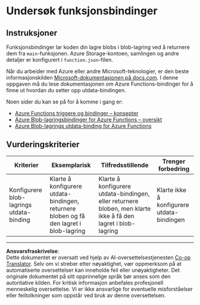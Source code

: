 <!--
CO_OP_TRANSLATOR_METADATA:
{
  "original_hash": "b2e0a965723082b068f735aec0faf3f6",
  "translation_date": "2025-08-27T21:40:20+00:00",
  "source_file": "3-transport/lessons/2-store-location-data/assignment.md",
  "language_code": "no"
}
-->
# Undersøk funksjonsbindinger

## Instruksjoner

Funksjonsbindinger lar koden din lagre blobs i blob-lagring ved å returnere dem fra `main`-funksjonen. Azure Storage-kontoen, samlingen og andre detaljer er konfigurert i `function.json`-filen.

Når du arbeider med Azure eller andre Microsoft-teknologier, er den beste informasjonskilden [Microsoft-dokumentasjonen på docs.com](https://docs.microsoft.com/?WT.mc_id=academic-17441-jabenn). I denne oppgaven må du lese dokumentasjonen om Azure Functions-bindinger for å finne ut hvordan du setter opp utdata-bindingen.

Noen sider du kan se på for å komme i gang er:

* [Azure Functions triggere og bindinger – konsepter](https://docs.microsoft.com/azure/azure-functions/functions-triggers-bindings?WT.mc_id=academic-17441-jabenn&tabs=python)
* [Azure Blob-lagringsbindinger for Azure Functions – oversikt](https://docs.microsoft.com/azure/azure-functions/functions-bindings-storage-blob?WT.mc_id=academic-17441-jabenn)
* [Azure Blob-lagrings utdata-binding for Azure Functions](https://docs.microsoft.com/azure/azure-functions/functions-bindings-storage-blob-output?WT.mc_id=academic-17441-jabenn&tabs=python)

## Vurderingskriterier

| Kriterier | Eksemplarisk | Tilfredsstillende | Trenger forbedring |
| --------- | ------------ | ----------------- | ------------------ |
| Konfigurere blob-lagrings utdata-binding | Klarte å konfigurere utdata-bindingen, returnere bloben og få den lagret i blob-lagring | Klarte å konfigurere utdata-bindingen, eller returnere bloben, men klarte ikke å få den lagret i blob-lagring | Klarte ikke å konfigurere utdata-bindingen |

---

**Ansvarsfraskrivelse**:  
Dette dokumentet er oversatt ved hjelp av AI-oversettelsestjenesten [Co-op Translator](https://github.com/Azure/co-op-translator). Selv om vi streber etter nøyaktighet, vær oppmerksom på at automatiserte oversettelser kan inneholde feil eller unøyaktigheter. Det originale dokumentet på sitt opprinnelige språk bør anses som den autoritative kilden. For kritisk informasjon anbefales profesjonell menneskelig oversettelse. Vi er ikke ansvarlige for eventuelle misforståelser eller feiltolkninger som oppstår ved bruk av denne oversettelsen.